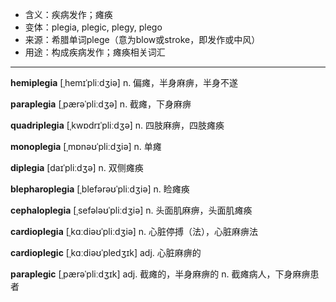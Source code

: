 - <span class="definition">含义：疾病发作；瘫痪</span>
- <span class="definition">变体：plegia, plegic, plegy, plego</span>
- <span class="definition">来源：希腊单词plege（意为blow或stroke，即发作或中风）</span>
- <span class="definition">用途：构成疾病发作；瘫痪相关词汇</span>


---


<span class="vocabulary">**hemiplegia**</span> [ˌhemɪˈpliːdʒiə] n. 偏瘫，半身麻痹，半身不遂

<span class="vocabulary">**paraplegia**</span> [ˌpærəˈpliːdʒə] n. 截瘫，下身麻痹

<span class="vocabulary">**quadriplegia**</span> [ˌkwɒdrɪˈpliːdʒə] n. 四肢麻痹，四肢瘫痪

<span class="vocabulary">**monoplegia**</span> [ˌmɒnəʊˈpliːdʒiə] n. 单瘫

<span class="vocabulary">**diplegia**</span> [daɪˈpliːdʒə] n. 双侧瘫痪

<span class="vocabulary">**blepharoplegia**</span> [ˌblefərəʊˈpliːdʒiə] n. 睑瘫痪

<span class="vocabulary">**cephaloplegia**</span> [ˌsefələʊˈpliːdʒiə] n. 头面肌麻痹，头面肌瘫痪

<span class="vocabulary">**cardioplegia**</span> [ˌkɑːdiəʊˈpliːdʒiə] n. 心脏停搏（法），心脏麻痹法

<span class="vocabulary">**cardioplegic**</span> [ˌkɑːdiəʊˈpledʒɪk] adj. 心脏麻痹的

<span class="vocabulary">**paraplegic**</span> [ˌpærəˈpliːdʒɪk] adj. 截瘫的，半身麻痹的 n. 截瘫病人，下身麻痹患者
